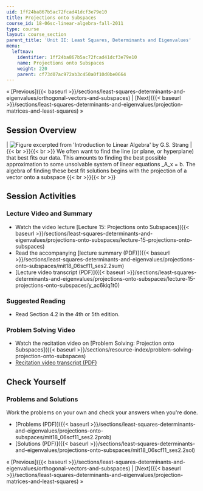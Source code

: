 ```yaml
---
uid: 1ff24ba867b5ac72fcad41dcf3e79e10
title: Projections onto Subspaces
course_id: 18-06sc-linear-algebra-fall-2011
type: course
layout: course_section
parent_title: 'Unit II: Least Squares, Determinants and Eigenvalues'
menu:
  leftnav:
    identifier: 1ff24ba867b5ac72fcad41dcf3e79e10
    name: Projections onto Subspaces
    weight: 220
    parent: cf73d07ac972ab3c450a0f10d0be0664
---
```


« [Previous]({{< baseurl >}}/sections/least-squares-determinants-and-eigenvalues/orthogonal-vectors-and-subspaces) | [Next]({{< baseurl >}}/sections/least-squares-determinants-and-eigenvalues/projection-matrices-and-least-squares) »

Session Overview
----------------

| ![Figure excerpted from 'Introduction to Linear Algebra' by G.S. Strang](https://open-learning-course-data-production.s3.amazonaws.com/18-06sc-linear-algebra-fall-2011/f3a1135f0ea96db373ef141535eee996_2_2.jpg) |  {{< br >}}{{< br >}} We often want to find the line (or plane, or hyperplane) that best fits our data. This amounts to finding the best possible approximation to some unsolvable system of linear equations _A_x = b. The algebra of finding these best fit solutions begins with the projection of a vector onto a subspace {{< br >}}{{< br >}}  

Session Activities
------------------

### Lecture Video and Summary

*   Watch the video lecture [Lecture 15: Projections onto Subspaces]({{< baseurl >}}/sections/least-squares-determinants-and-eigenvalues/projections-onto-subspaces/lecture-15-projections-onto-subspaces)
*   Read the accompanying [lecture summary (PDF)]({{< baseurl >}}/sections/least-squares-determinants-and-eigenvalues/projections-onto-subspaces/mit18_06scf11_ses2.2sum)
*   [Lecture video transcript (PDF)]({{< baseurl >}}/sections/least-squares-determinants-and-eigenvalues/projections-onto-subspaces/lecture-15-projections-onto-subspaces/y_ac6kiq1t0)

### Suggested Reading

*   Read Section 4.2 in the 4th or 5th edition.

### Problem Solving Video

*   Watch the recitation video on [Problem Solving: Projection onto Subspaces]({{< baseurl >}}/sections/resource-index/problem-solving-projection-onto-subspaces)
*   [Recitation video transcript (PDF)](./resolveuid/698542ebda50e87f5918a2d4e49768c4)

Check Yourself
--------------

### Problems and Solutions

Work the problems on your own and check your answers when you're done.

*   [Problems (PDF)]({{< baseurl >}}/sections/least-squares-determinants-and-eigenvalues/projections-onto-subspaces/mit18_06scf11_ses2.2prob)
*   [Solutions (PDF)]({{< baseurl >}}/sections/least-squares-determinants-and-eigenvalues/projections-onto-subspaces/mit18_06scf11_ses2.2sol)

« [Previous]({{< baseurl >}}/sections/least-squares-determinants-and-eigenvalues/orthogonal-vectors-and-subspaces) | [Next]({{< baseurl >}}/sections/least-squares-determinants-and-eigenvalues/projection-matrices-and-least-squares) »
